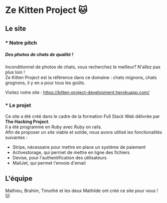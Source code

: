 # Ze Kitten Project 🐱

## Le site

### * Notre pitch

##### Des photos de chats de qualité !

Inconditionnel de photos de chats, vous recherchez le meilleur? N'allez pas plus loin !  
Ze Kitten Project est la référence dans ce domaine : chats mignons, chats grognons, il y en a pour tous les goûts. 
  
Visitez notre site : https://kitten-project-development.herokuapp.com/

### * Le projet

Ce site a été créé dans le cadre de la formation Full Stack Web délivrée par **The Hacking Project**.  
Il a été programmé en Ruby avec Ruby on rails.   
Afin de proposer un site viable et solide, nous avons utilisé les fonctionalités suivantes :  
* Stripe, nécessaire pour mettre en place un système de paiement
* Activestorage, qui permet de mettre en ligne des fichiers
* Devise, pour l'authentification des utilisateurs
* MailJet, qui permet l'envoie d'email


## L'équipe

Mathieu, Brahim, Timothé et les deux Mathilde ont créé ce site pour vous ! 😽
